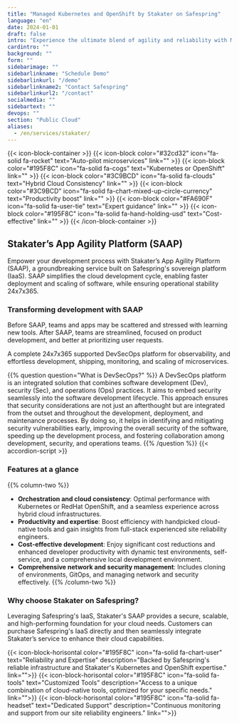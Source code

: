 ```yaml
---
title: "Managed Kubernetes and OpenShift by Stakater on Safespring"
language: "en"
date: 2024-01-01
draft: false
intro: "Experience the ultimate blend of agility and reliability with Managed Kubernetes and OpenShift by Stakater on Safespring's platform. This collaboration brings together Stakater's cutting-edge container orchestration expertise and Safespring's robust and secure IaaS, offering a comprehensive DevSecOps platform for streamlined cloud-native development."
cardintro: ""
background: ""
form: ""
sidebarimage: ""
sidebarlinkname: "Schedule Demo"
sidebarlinkurl: "/demo"
sidebarlinkname2: "Contact Safespring"
sidebarlinkurl2: "/contact"
socialmedia: ""
sidebartext: ""
devops: ""
section: "Public Cloud"
aliases:
  - /en/services/stakater/
---
```


{{< icon-block-container >}}
{{< icon-block color="#32cd32" icon="fa-solid fa-rocket" text="Auto-pilot microservices" link="" >}}
{{< icon-block color="#195F8C" icon="fa-solid fa-cogs" text="Kubernetes or OpenShift" link="" >}}
{{< icon-block color="#3C9BCD" icon="fa-solid fa-clouds" text="Hybrid Cloud Consistency" link="" >}}
{{< icon-block color="#3C9BCD" icon="fa-solid fa-chart-mixed-up-circle-currency" text="Productivity boost" link="" >}}
{{< icon-block color="#FA690F" icon="fa-solid fa-user-tie" text="Expert guidance" link="" >}}
{{< icon-block color="#195F8C" icon="fa-solid fa-hand-holding-usd" text="Cost-effective" link="" >}}
{{< /icon-block-container >}}

## Stakater’s App Agility Platform (SAAP)

Empower your development process with Stakater’s App Agility Platform (SAAP), a groundbreaking service built on Safespring's sovereign platform (IaaS). SAAP simplifies the cloud development cycle, enabling faster deployment and scaling of software, while ensuring operational stability 24x7x365.

### Transforming development with SAAP

Before SAAP, teams and apps may be scattered and stressed with learning new tools. After SAAP, teams are streamlined, focused on product development, and better at prioritizing user requests.

A complete 24x7x365 supported DevSecOps platform for observability, and effortless development, shipping, monitoring, and scaling of microservices.

{{% question question="What is DevSecOps?" %}}
A DevSecOps platform is an integrated solution that combines software development (Dev), security (Sec), and operations (Ops) practices. It aims to embed security seamlessly into the software development lifecycle. This approach ensures that security considerations are not just an afterthought but are integrated from the outset and throughout the development, deployment, and maintenance processes. By doing so, it helps in identifying and mitigating security vulnerabilities early, improving the overall security of the software, speeding up the development process, and fostering collaboration among development, security, and operations teams.
{{% /question %}}
{{< accordion-script >}}

### Features at a glance

{{% column-two %}}

- **Orchestration and cloud consistency**: Optimal performance with Kubernetes or RedHat OpenShift, and a seamless experience across hybrid cloud infrastructures.
- **Productivity and expertise**: Boost efficiency with handpicked cloud-native tools and gain insights from full-stack experienced site reliability engineers.
- **Cost-effective development**: Enjoy significant cost reductions and enhanced developer productivity with dynamic test environments, self-service, and a comprehensive local development environment.
- **Comprehensive network and security management**: Includes cloning of environments, GitOps, and managing network and security effectively.
  {{% /column-two %}}

### Why choose Stakater on Safespring?

Leveraging Safespring's IaaS, Stakater's SAAP provides a secure, scalable, and high-performing foundation for your cloud needs. Customers can purchase Safespring's IaaS directly and then seamlessly integrate Stakater’s service to enhance their cloud capabilities.

{{< icon-block-horisontal color="#195F8C" icon="fa-solid fa-chart-user" text="Reliability and Expertise" description="Backed by Safespring's reliable infrastructure and Stakater's Kubernetes and OpenShift expertise." link="">}}
{{< icon-block-horisontal color="#195F8C" icon="fa-solid fa-tools" text="Customized Tools" description="Access to a unique combination of cloud-native tools, optimized for your specific needs." link="">}}
{{< icon-block-horisontal color="#195F8C" icon="fa-solid fa-headset" text="Dedicated Support" description="Continuous monitoring and support from our site reliability engineers." link="">}}
